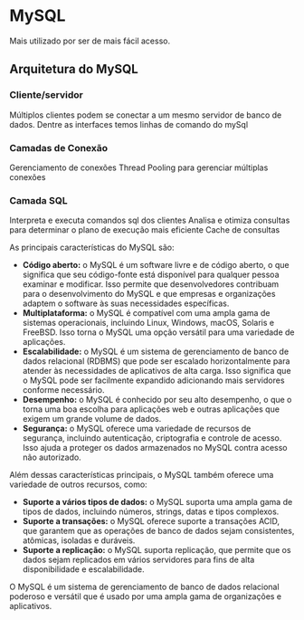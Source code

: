 # MySQL

Mais utilizado por ser de mais fácil acesso. 

## Arquitetura do MySQL

### Cliente/servidor
Múltiplos clientes podem se conectar a um mesmo servidor de banco de dados. Dentre as interfaces temos linhas de comando do mySql

### Camadas de Conexão
Gerenciamento de conexões
Thread Pooling para gerenciar múltiplas conexões

### Camada SQL
Interpreta e executa comandos sql dos clientes
Analisa e otimiza consultas para determinar o plano de execução mais eficiente
Cache de consultas

As principais características do MySQL são:

* **Código aberto:** o MySQL é um software livre e de código aberto, o que significa que seu código-fonte está disponível para qualquer pessoa examinar e modificar. Isso permite que desenvolvedores contribuam para o desenvolvimento do MySQL e que empresas e organizações adaptem o software às suas necessidades específicas.
* **Multiplataforma:** o MySQL é compatível com uma ampla gama de sistemas operacionais, incluindo Linux, Windows, macOS, Solaris e FreeBSD. Isso torna o MySQL uma opção versátil para uma variedade de aplicações.
* **Escalabilidade:** o MySQL é um sistema de gerenciamento de banco de dados relacional (RDBMS) que pode ser escalado horizontalmente para atender às necessidades de aplicativos de alta carga. Isso significa que o MySQL pode ser facilmente expandido adicionando mais servidores conforme necessário.
* **Desempenho:** o MySQL é conhecido por seu alto desempenho, o que o torna uma boa escolha para aplicações web e outras aplicações que exigem um grande volume de dados.
* **Segurança:** o MySQL oferece uma variedade de recursos de segurança, incluindo autenticação, criptografia e controle de acesso. Isso ajuda a proteger os dados armazenados no MySQL contra acesso não autorizado.

Além dessas características principais, o MySQL também oferece uma variedade de outros recursos, como:

* **Suporte a vários tipos de dados:** o MySQL suporta uma ampla gama de tipos de dados, incluindo números, strings, datas e tipos complexos.
* **Suporte a transações:** o MySQL oferece suporte a transações ACID, que garantem que as operações de banco de dados sejam consistentes, atômicas, isoladas e duráveis.
* **Suporte a replicação:** o MySQL suporta replicação, que permite que os dados sejam replicados em vários servidores para fins de alta disponibilidade e escalabilidade.

O MySQL é um sistema de gerenciamento de banco de dados relacional poderoso e versátil que é usado por uma ampla gama de organizações e aplicativos.